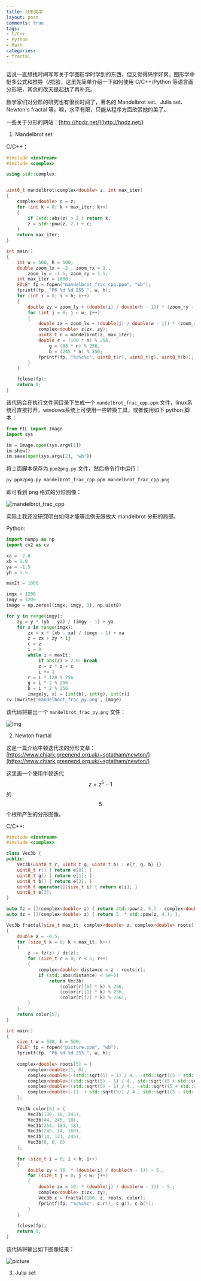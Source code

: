 ```yaml
---
title: 分形美学
layout: post
comments: true
tags:
- C/C++
- Python
- Math
categories:
- fractal
---
```


话说一直想找时间写写关于学图形学时学到的东西，但又觉得码字好累，图形学中挺多公式和推导（/捂脸，这里先简单介绍一下如何使用 C/C++/Python 等语言画分形吧，其余的改天提起劲了再补充。

数学家们对分形的研究也有很长时间了，著名的 Mandelbrot set、Julia set、Newton's fractal 等，嘛，水平有限，只能从程序方面欣赏她的美了。

一些关于分形的网站：[http://hpdz.net/](http://hpdz.net/)

1. Mandelbrot set

C/C++：
```cpp
#include <iostream>
#include <complex>

using std::complex;


uint8_t mandelbrot(complex<double> z, int max_iter)
{
	complex<double> c = z;
	for (int k = 0; k < max_iter; k++)
	{
		if (std::abs(z) > 2.) return k;
		z = std::pow(z, 2.) + c;
	}
	return max_iter;
}

int main()
{
	int w = 500, h = 500;
	double zoom_lx = -2., zoom_rx = 1.,
		zoom_ly = -1.5, zoom_ry = 1.5;
	int max_iter = 1000;
	FILE* fp = fopen("mandelbrot_frac_cpp.ppm", "wb");
	fprintf(fp, "P6 %d %d 255 ", w, h);
	for (int i = 0; i < h; i++)
	{
		double zy = zoom_ly + (double(i) / double(h - 1)) * (zoom_ry - zoom_ly);
		for (int j = 0; j < w; j++)
		{
			double zx = zoom_lx + (double(j) / double(w - 1)) * (zoom_rx - zoom_lx);
			complex<double> z(zx, zy);
			uint8_t n = mandelbrot(z, max_iter);
			double r = (108 * n) % 256,
				g = (88 * n) % 256,
				b = (245 * n) % 256;
			fprintf(fp, "%c%c%c", uint8_t(r), uint8_t(g), uint8_t(b));
		}
	}

	fclose(fp);
	return 0;
}
```

该代码会在执行文件同目录下生成一个 `mandelbrot_frac_cpp.ppm` 文件，linux系统可直接打开，windows系统上可使用一些转换工具，或者使用如下   python 脚本：
```py
from PIL import Image
import sys

im = Image.open(sys.argv[1])
im.show()
im.save(open(sys.argv[2], 'wb'))
```
将上面脚本保存为 `ppm2png.py` 文件，然后命令行中运行：
```bash
py ppm2png.py mandelbrot_frac_cpp.ppm mandelbrot_frac_cpp.png
```
即可看到 png 格式的分形图像：

![mandelbrot_frac_cpp](/img/mandelbrot_frac_cpp.png)

实际上我还没研究明白如何才能等比例无限放大 mandelbrot 分形的局部。

Python:
```py
import numpy as np
import cv2 as cv

xa = -2.0
xb = 1.0
ya = -1.5
yb = 1.5

maxIt = 1000

imgx = 1200
imgy = 1200
image = np.zeros((imgx, imgy, 3), np.uint8)

for y in range(imgy):
    zy = y * (yb - ya) / (imgy - 1) + ya
    for x in range(imgx):
        zx = x * (xb - xa) / (imgx - 1) + xa
        z = zx + zy * 1j
        c = z
        i = 0
        while i < maxIt:
            if abs(z) > 2.0: break
            z = z * z + c
            i += 1
        r = i * 128 % 256
        g = i * 2 % 256
        b = i * 2 % 256
        image[y, x] = [int(b), int(g), int(r)]
cv.imwrite('mandelbort_frac_py.png', image)
```

该代码将输出一个 `mandelbrot_frac_py.png` 文件：

![img](/img/mandelbrot_frac_py.png)

2. Newton fractal

这是一篇介绍牛顿迭代法的分形文章：[https://www.chiark.greenend.org.uk/~sgtatham/newton/](https://www.chiark.greenend.org.uk/~sgtatham/newton/)

这里画一个使用牛顿迭代 $$ z = z^5 - 1 $$ 的 $$5$$ 个根所产生的分形图像。

C/C++:
```cpp
#include <iostream>
#include <complex>

class Vec3b {
public:
	Vec3b(uint8_t r, uint8_t g, uint8_t b) : e{r, g, b} {}
	uint8_t r() { return e[0]; }
	uint8_t g() { return e[1]; }
	uint8_t b() { return e[2]; }
	uint8_t operator[](size_t i) { return e[i]; }
	uint8_t e[3];
}

auto fz = [](complex<double> z) { return std::pow(z, 5.) - complex<double>(1., 0.); };
auto dz = [](complex<double> z) { return 5. * std::pow(z, 4.); };

Vec3b fractal(size_t max_it, complex<double> z, complex<double> roots[], Vec3b color[])
{
	double a = -0.5;
	for (size_t k = 0; k < max_it; k++)
	{
		z -= fz(z) / dz(z);
		for (size_t r = 0; r < 5; r++)
		{
			complex<double> distance = z - roots[r];
			if (std::abs(distance) < 1e-6)
				return Vec3b(
					(color[r][0] * k) % 256,
					(color[r][1] * k) % 256,
					(color[r][2] * k) % 256);
		}
	}
	return color[5];
}

int main()
{
	size_t w = 500, h = 500;
	FILE* fp = fopen("picture.ppm", "wb");
	fprintf(fp, "P6 %d %d 255 ", w, h);
	
	complex<double> roots[5] = {
		complex<double>(1, 0),
		complex<double>(-(std::sqrt(5) + 1) / 4., -std::sqrt((5 - std::sqrt(5)) / 8.)),
		complex<double>((std::sqrt(5) - 1) / 4., std::sqrt((5 + std::sqrt(5)) / 8.)),
		complex<double>((std::sqrt(5) - 1) / 4., -std::sqrt((5 + std::sqrt(5)) / 8.)),
		complex<double>(-(1. + std::sqrt(5)) / 4., std::sqrt((5 - std::sqrt(5)) / 8.)),
	};
	
	Vec3b color[6] = {
		Vec3b(130, 18, 245),
		Vec3b(44, 245, 18),
		Vec3b(254, 183, 18),
		Vec3b(245, 14, 160),
		Vec3b(14, 121, 245),
		Vec3b(0, 0, 0)
	};
	
	for (size_t i = 0; i < h; i++)
	{
		double zy = 10. * (double(i) / double(h - 1)) - 5.;
		for (size_t j = 0; j < w; j++)
		{
			double zx = 10. * (double(j) / double(w - 1)) - 5.;
			complex<double> z(zx, zy);
			Vec3b c = fractal(100, z, roots, color);
			fprintf(fp, "%c%c%c", c.r(), c.g(), c.b());
		}
	}
	
	fclose(fp);
	return 0;
}
```

该代码将输出如下图像结果：

![picture](/img/picture.png)

3. Julia set
